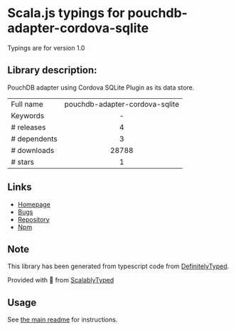 
# Scala.js typings for pouchdb-adapter-cordova-sqlite

Typings are for version 1.0

## Library description:
PouchDB adapter using Cordova SQLite Plugin as its data store.

|                    |                 |
| ------------------ | :-------------: |
| Full name          | pouchdb-adapter-cordova-sqlite |
| Keywords           | - |
| # releases         | 4 |
| # dependents       | 3 |
| # downloads        | 28788 |
| # stars            | 1 |

## Links
- [Homepage](https://github.com/nolanlawson/pouchdb-adapter-cordova-sqlite#readme)
- [Bugs](https://github.com/nolanlawson/pouchdb-adapter-cordova-sqlite/issues)
- [Repository](https://github.com/nolanlawson/pouchdb-adapter-cordova-sqlite)
- [Npm](https://www.npmjs.com/package/pouchdb-adapter-cordova-sqlite)
    


## Note
This library has been generated from typescript code from [DefinitelyTyped](https://definitelytyped.org).

Provided with :purple_heart: from [ScalablyTyped](https://github.com/oyvindberg/ScalablyTyped)

## Usage
See [the main readme](../../readme.md) for instructions.


